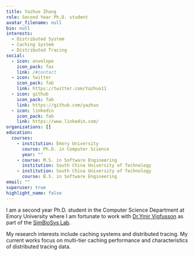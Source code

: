 ```yaml
---
title: Yazhuo Zhang
role: Second Year Ph.D. student
avatar_filename: null
bio: null
interests:
  - Distributed System
  - Caching System
  - Distributed Tracing
social:
  - icon: envelope
    icon_pack: fas
    link: /#contact
  - icon: twitter
    icon_pack: fab
    link: https://twitter.com/Yazhuo11
  - icon: github
    icon_pack: fab
    link: https://github.com/yazhuo
  - icon: linkedin
    icon_pack: fab
    link: https://www.linkedin.com/
organizations: []
education:
  courses:
    - institution: Emory University
      course: Ph.D. in Computer Science
      year: ""
    - course: M.S. in Software Engineering
      institution: South China University of Technology
    - institution: South China University of Technology
      course: B.S. in Software Engineering
email: ""
superuser: true
highlight_name: false
---
```

I am a second year Ph.D. student in the Computer Science Department at Emory University where I am fortunate to work with [Dr.Ymir Vigfusson](https://www.ymsir.com/) as part of the [SimBioSys Lab](https://simbiosys.mathcs.emory.edu/).

My research interests include caching systems and distributed tracing. My current works focus on multi-tier caching performance and characteristics of distributed tracing data.